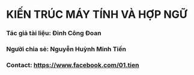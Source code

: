 # KIẾN TRÚC MÁY TÍNH VÀ HỢP NGỮ

### Tác giả tài liệu: Đinh Công Đoan
### Người chia sẻ: Nguyễn Huỳnh Minh Tiến
### Contact: https://www.facebook.com/01.tien 
